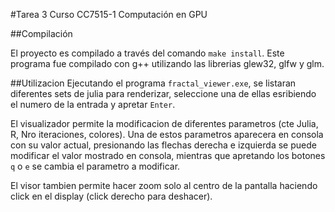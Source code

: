 #Tarea 3 Curso CC7515-1 Computación en GPU

##Compilación

El proyecto es compilado a través del comando `make install`. Este programa fue compilado con g++ utilizando las librerias glew32, glfw y glm.

##Utilizacion
Ejecutando el programa `fractal_viewer.exe`, se listaran diferentes sets de julia para renderizar, seleccione una de ellas esribiendo el numero de la entrada y apretar `Enter`.

El visualizador permite la modificacion de diferentes parametros (cte Julia, R, Nro iteraciones, colores). Una de estos parametros aparecera en consola con su valor actual, presionando las flechas derecha e izquierda se puede modificar el valor mostrado en consola, mientras que apretando los botones `q` o `e` se cambia el parametro a modificar.

El visor tambien permite hacer zoom solo al centro de la pantalla haciendo click en el display (click derecho para deshacer).